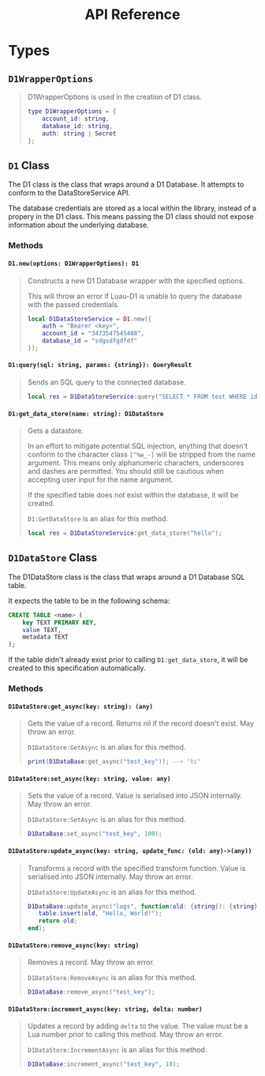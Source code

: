 <!-- markdownlint-disable MD041 -->
<!-- markdownlint-disable MD033 -->
<!-- markdownlint-disable MD001 -->
<!-- markdownlint-disable MD022 -->
<!-- markdownlint-disable MD024 -->

<div align="center">

# API Reference

</div>

# Types

## `D1WrapperOptions`
> D1WrapperOptions is used in the creation of D1 class.
>
> ```lua
> type D1WrapperOptions = {
>     account_id: string,
>     database_id: string,
>     auth: string | Secret 
> };
> ```

## `D1` Class

The D1 class is the class that wraps around a D1 Database. It attempts to conform to the DataStoreService API.

The database credentials are stored as a local within the library, instead of a propery in the D1 class. This means passing the D1 class should not expose information about the underlying database.

### Methods

#### `D1.new(options: D1WrapperOptions): D1`
> Constructs a new D1 Database wrapper with the specified options.
>
> This will throw an error if Luau-D1 is unable to query the database with the passed credentials.
>
> ```lua
> local D1DataStoreService = D1.new({
>     auth = "Bearer <key>",
>     account_id = "3473547545488",
>     database_id = "sdgsdfgdfdf"
> });
> ```

#### `D1:query(sql: string, params: {string}): QueryResult`
> Sends an SQL query to the connected database.
>
> ```lua
> local res = D1DataStoreService:query("SELECT * FROM test WHERE id=?", {"6467823"});
> ```

#### `D1:get_data_store(name: string): D1DataStore`
> Gets a datastore.
>
> In an effort to mitigate potential SQL injection, anything that doesn't conform to the character class `[^%w_-]` will be stripped from the name argument. This means only alphanumeric characters, underscores and dashes are permitted. You should still be cautious when accepting user input for the name argument.
>
> If the specified table does not exist within the database, it will be created.
>
> `D1:GetDataStore` is an alias for this method.
>
> ```lua
> local res = D1DataStoreService:get_data_store("hello");
> ```

## `D1DataStore` Class

The D1DataStore class is the class that wraps around a D1 Database SQL table.

It expects the table to be in the following schema:

```sql
CREATE TABLE <name> (
    key TEXT PRIMARY KEY, 
    value TEXT,
    metadata TEXT 
);
```

If the table didn't already exist prior to calling `D1:get_data_store`, it will be created to this specification automatically.

### Methods

#### `D1DataStore:get_async(key: string): (any)`
> Gets the value of a record.
> Returns nil if the record doesn't exist.
> May throw an error.
>
> `D1DataStore:GetAsync` is an alias for this method.
>
> ```lua
> print(D1DataBase:get_async("test_key")); --> "hi"
> ```

#### `D1DataStore:set_async(key: string, value: any)`
> Sets the value of a record.
> Value is serialised into JSON internally.
> May throw an error.
>
> `D1DataStore:SetAsync` is an alias for this method.
>
> ```lua
> D1DataBase:set_async("test_key", 100);
> ```

#### `D1DataStore:update_async(key: string, update_func: (old: any)->(any))`
> Transforms a record with the specified transform function.
> Value is serialised into JSON internally.
> May throw an error.
>
> `D1DataStore:UpdateAsync` is an alias for this method.
>
> ```lua
> D1DataBase:update_async("logs", function(old: {string}): {string}
>    table.insert(old, "Hello, World!");
>    return old;
> end);
> ```

#### `D1DataStore:remove_async(key: string)`
> Removes a record.
> May throw an error.
>
> `D1DataStore:RemoveAsync` is an alias for this method.
>
> ```lua
> D1DataBase:remove_async("test_key");
> ```

#### `D1DataStore:increment_async(key: string, delta: number)`
> Updates a record by adding `delta` to the value.
> The value must be a Lua number prior to calling this method.
> May throw an error.
>
> `D1DataStore:IncrementAsync` is an alias for this method.
>
> ```lua
> D1DataBase:increment_async("test_key", 10);
> ```
